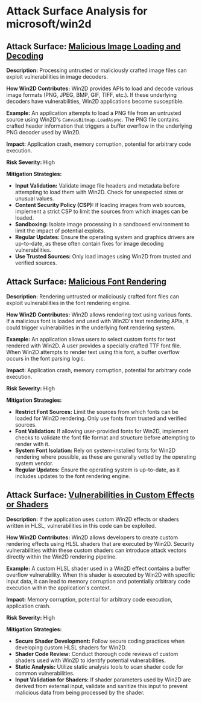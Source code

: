 # Attack Surface Analysis for microsoft/win2d

## Attack Surface: [Malicious Image Loading and Decoding](./attack_surfaces/malicious_image_loading_and_decoding.md)

**Description:** Processing untrusted or maliciously crafted image files can exploit vulnerabilities in image decoders.

**How Win2D Contributes:** Win2D provides APIs to load and decode various image formats (PNG, JPEG, BMP, GIF, TIFF, etc.). If these underlying decoders have vulnerabilities, Win2D applications become susceptible.

**Example:** An application attempts to load a PNG file from an untrusted source using Win2D's `CanvasBitmap.LoadAsync`. The PNG file contains crafted header information that triggers a buffer overflow in the underlying PNG decoder used by Win2D.

**Impact:** Application crash, memory corruption, potential for arbitrary code execution.

**Risk Severity:** High

**Mitigation Strategies:**
*   **Input Validation:** Validate image file headers and metadata before attempting to load them with Win2D. Check for unexpected sizes or unusual values.
*   **Content Security Policy (CSP):** If loading images from web sources, implement a strict CSP to limit the sources from which images can be loaded.
*   **Sandboxing:** Isolate image processing in a sandboxed environment to limit the impact of potential exploits.
*   **Regular Updates:** Ensure the operating system and graphics drivers are up-to-date, as these often contain fixes for image decoding vulnerabilities.
*   **Use Trusted Sources:** Only load images using Win2D from trusted and verified sources.

## Attack Surface: [Malicious Font Rendering](./attack_surfaces/malicious_font_rendering.md)

**Description:** Rendering untrusted or maliciously crafted font files can exploit vulnerabilities in the font rendering engine.

**How Win2D Contributes:** Win2D allows rendering text using various fonts. If a malicious font is loaded and used with Win2D's text rendering APIs, it could trigger vulnerabilities in the underlying font rendering system.

**Example:** An application allows users to select custom fonts for text rendered with Win2D. A user provides a specially crafted TTF font file. When Win2D attempts to render text using this font, a buffer overflow occurs in the font parsing logic.

**Impact:** Application crash, memory corruption, potential for arbitrary code execution.

**Risk Severity:** High

**Mitigation Strategies:**
*   **Restrict Font Sources:** Limit the sources from which fonts can be loaded for Win2D rendering. Only use fonts from trusted and verified sources.
*   **Font Validation:** If allowing user-provided fonts for Win2D, implement checks to validate the font file format and structure before attempting to render with it.
*   **System Font Isolation:** Rely on system-installed fonts for Win2D rendering where possible, as these are generally vetted by the operating system vendor.
*   **Regular Updates:** Ensure the operating system is up-to-date, as it includes updates to the font rendering engine.

## Attack Surface: [Vulnerabilities in Custom Effects or Shaders](./attack_surfaces/vulnerabilities_in_custom_effects_or_shaders.md)

**Description:** If the application uses custom Win2D effects or shaders written in HLSL, vulnerabilities in this code can be exploited.

**How Win2D Contributes:** Win2D allows developers to create custom rendering effects using HLSL shaders that are executed by Win2D. Security vulnerabilities within these custom shaders can introduce attack vectors directly within the Win2D rendering pipeline.

**Example:** A custom HLSL shader used in a Win2D effect contains a buffer overflow vulnerability. When this shader is executed by Win2D with specific input data, it can lead to memory corruption and potentially arbitrary code execution within the application's context.

**Impact:** Memory corruption, potential for arbitrary code execution, application crash.

**Risk Severity:** High

**Mitigation Strategies:**
*   **Secure Shader Development:** Follow secure coding practices when developing custom HLSL shaders for Win2D.
*   **Shader Code Review:** Conduct thorough code reviews of custom shaders used with Win2D to identify potential vulnerabilities.
*   **Static Analysis:** Utilize static analysis tools to scan shader code for common vulnerabilities.
*   **Input Validation for Shaders:** If shader parameters used by Win2D are derived from external input, validate and sanitize this input to prevent malicious data from being processed by the shader.

